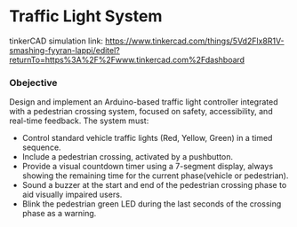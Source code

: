 # Traffic Light System

tinkerCAD simulation link: https://www.tinkercad.com/things/5Vd2Flx8R1V-smashing-fyyran-lappi/editel?returnTo=https%3A%2F%2Fwww.tinkercad.com%2Fdashboard

### Obejective

Design and implement an Arduino-based traffic light controller integrated with a pedestrian crossing system, focused on safety, accessibility, and real-time feedback. The system must:
- Control standard vehicle traffic lights (Red, Yellow, Green) in a timed sequence.
- Include a pedestrian crossing, activated by a pushbutton.
- Provide a visual countdown timer using a 7-segment display, always showing the remaining time for the current phase(vehicle or pedestrian).
- Sound a buzzer at the start and end of the pedestrian crossing phase to aid visually impaired users.
- Blink the pedestrian green LED during the last seconds of the crossing phase as a warning.
